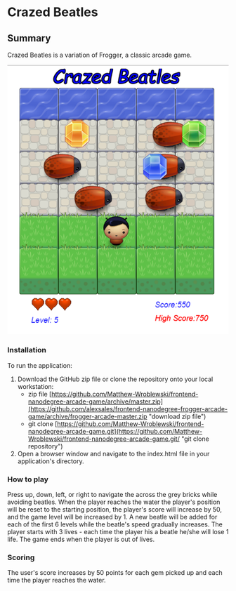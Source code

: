 Crazed Beatles
===============================

## Summary
Crazed Beatles is a variation of Frogger, a classic arcade game.

![alt text](https://github.com/Matthew-Wroblewski/frontend-nanodegree-arcade-game/blob/master/images/crazedbeatles.PNG)


### Installation
To run the application:

1. Download the GitHub zip file or clone the repository onto your local workstation:
	* zip file [https://github.com/Matthew-Wroblewski/frontend-nanodegree-arcade-game/archive/master.zip](https://github.com/alexsales/frontend-nanodegree-frogger-arcade-game/archive/frogger-arcade-master.zip "download zip file")
	* git clone [https://github.com/Matthew-Wroblewski/frontend-nanodegree-arcade-game.git](https://github.com/Matthew-Wroblewski/frontend-nanodegree-arcade-game.git/ "git clone repository")
2. Open a browser window and navigate to the index.html file in your application's directory.

### How to play
Press up, down, left, or right to navigate the across the grey bricks while avoiding beatles.  When the player reaches the water the player's position will be reset to the starting position, the player's score will increase by 50, and the game level will be increased by 1.  A new beatle will be added for each of the first 6 levels while the beatle's speed gradually increases.  The player starts with 3 lives - each time the player his a beatle he/she will lose 1 life.  The game ends when the player is out of lives.  

### Scoring
The user's score increases by 50 points for each gem picked up and each time the player reaches the water.
